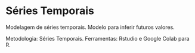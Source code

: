 # Séries Temporais
Modelagem de séries temporais. Modelo para inferir futuros valores.

Metodologia: Séries Temporais.
Ferramentas: Rstudio e Google Colab para R.
